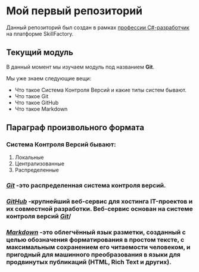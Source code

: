 # Мой первый репозиторий

Данный репозиторий был создан в рамках [профессии C#-разработчик](https://skillfactory.ru/csharp) на платформе SkillFactory.

## Текущий модуль
В данный момент мы изучаем модуль под названием **Git**.

Мы уже знаем следующие вещи:
* Что такое Система Контроля Версий и какие типы систем бывают.
* Что такое Git
* Что такое GitHub
* Что такое Markdown

## Параграф произвольного формата

### Система Контроля Версий бывают:
1. Локальные
2. Централизованные
3. Распределенные

### ***[Git](https://ru.wikipedia.org/wiki/Git)*** -это распределенная система контроля версий.

### ***[GitHub](https://ru.wikipedia.org/wiki/GitHub)*** -крупнейший веб-сервис для хостинга IT-проектов и их совместной разработки. Веб-сервис основан на системе контроля версий *[Git](https://ru.wikipedia.org/wiki/Git)*/

### ***[Markdown](https://ru.wikipedia.org/wiki/Markdown)*** -это облегчённый язык разметки, созданный с целью обозначения форматирования в простом тексте, с максимальным сохранением его читаемости человеком, и пригодный для машинного преобразования в языки для продвинутых публикаций (HTML, Rich Text и других). 
